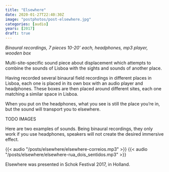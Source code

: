 ```yaml
---
title: "Elsewhere"
date: 2020-01-27T22:40:30Z
image: "postphotos/post-elsewhere.jpg"
categories: [audio]
years: [2017]
draft: true
---
```


_Binaural recordings, 7 pieces 10-20’ each, headphones, mp3 player, wooden box_

Multi-site-specific sound piece about displacement which attempts to combine the sounds of Lisboa with the sights and sounds of another place.
<!--more-->

Having recorded several binaural field recordings in different places in Lisboa, each one is placed in its own box with an audio player and headphones. These boxes are then placed around different sites, each one matching a similar space in Lisboa.

When you put on the headphones, what you see is still the place you’re in, but the sound will transport you to elsewhere.

TODO IMAGES

Here are two examples of sounds. Being binaural recordings, they only work if you use headphones, speakers will not create the desired immersive effect.

{{< audio "/posts/elsewhere/elsewhere-correios.mp3" >}}
{{< audio "/posts/elsewhere/elsewhere-rua_dois_sentidos.mp3" >}}

Elsewhere was presented in Schok Festival 2017, in Holland.
